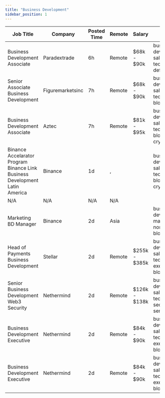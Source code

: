 ```yaml
---
title: "Business Development"
sidebar_position: 1
---
```


| Job Title | Company | Posted Time | Remote | Salary | Tags | Apply Link |
|-----------|---------|-------------|--------|--------|------|------------|
| Business Development Associate | Paradextrade | 6h | Remote | $68k - $90k | business development, sales, non tech, crypto, defi | [Apply](https://web3.career/business-development-associate-paradextrade/97728) |
| Senior Associate Business Development | Figuremarketsinc | 7h | Remote | $68k - $90k | business development, sales, non tech, senior, blockchain | [Apply](https://web3.career/senior-associate-business-development-figuremarketsinc/97714) |
| Business Development Associate | Aztec | 7h | Remote | $81k - $95k | business development, sales, non tech, blockchain, crypto | [Apply](https://web3.career/business-development-associate-aztec/97708) |
| Binance Accelarator Program Binance Link Business Development Latin America | Binance | 1d | , |  | business development, sales, non tech, blockchain, crypto | [Apply](https://web3.career/binance-accelarator-program-binance-link-business-development-latin-america-binance/97625) |
| N/A | N/A | N/A | N/A |  |  | [Apply](https://web3.career/metana) |
| Marketing BD Manager | Binance | 2d | Asia |  | business development, marketing, non tech, blockchain | [Apply](https://web3.career/marketing-bd-manager-binance/97608) |
| Head of Payments Business Development | Stellar | 2d | Remote | $255k - $385k | business development, sales, non tech, executive, blockchain | [Apply](https://web3.career/head-of-payments-business-development-stellar/97571) |
| Senior Business Development Web3 Security | Nethermind | 2d | Remote | $126k - $138k | business development, sales, non tech, security, senior | [Apply](https://web3.career/senior-business-development-web3-security-nethermind/95798) |
| Business Development Executive | Nethermind | 2d | Remote | $84k - $90k | business development, sales, non tech, executive, blockchain | [Apply](https://web3.career/business-development-executive-nethermind/95797) |
| Business Development Executive | Nethermind | 2d | Remote | $84k - $90k | business development, sales, non tech, executive, blockchain | [Apply](https://web3.career/business-development-executive-nethermind/95796) |
